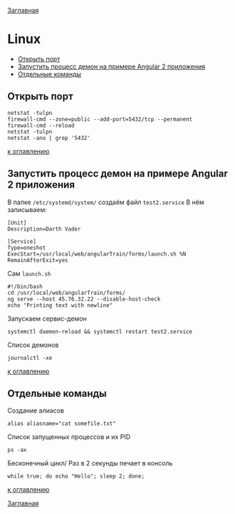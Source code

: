 [Заглавная](README.md)

# Linux
+ [Открыть порт](#Открыть-порт)
+ [Запустить процесс демон на примере Angular 2 приложения](#Запустить-процесс-демон-на-примере-Angular-2-приложения)
+ [Отдельные команды](#Отдельные-команды)

## Открыть порт

```linux
netstat -tulpn
firewall-cmd --zone=public --add-port=5432/tcp --permanent
firewall-cmd --reload
netstat -tulpn
netstat -ano | grep '5432'
```

[к оглавлению](#Linux)

## Запустить процесс демон на примере Angular 2 приложения

В папке ```/etc/systemd/system/``` создаём файл ```test2.service```
В нём записываем:
```linux
[Unit]
Description=Darth Vader

[Service]
Type=oneshot
ExecStart=/usr/local/web/angularTrain/forms/launch.sh %N
RemainAfterExit=yes
```
Сам ```launch.sh```
```linux
#!/bin/bash
cd /usr/local/web/angularTrain/forms/
ng serve --host 45.76.32.22 --disable-host-check
echo "Printing text with newline"
```
Запускаем сервис-демон
```linux
systemctl daemon-reload && systemctl restart test2.service
```
Список демонов
```linux
journalctl -xe
```

[к оглавлению](#Linux)

## Отдельные команды

Создание алиасов
```linux
alias aliasname="cat somefile.txt"
```
Cписок запущенных процессов и их PID
```linux
ps -ax
```
Бесконечный цикл/ Раз в 2 секунды печает в консоль
```linux
while true; do echo "Hello"; sleep 2; done;
```

[к оглавлению](#Linux)

[Заглавная](README.md)